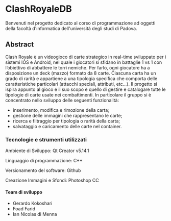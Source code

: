 
# ClashRoyaleDB
Benvenuti nel progetto dedicato al corso di programmazione ad oggetti della facoltà d'informatica dell'università degli studi di Padova.
## Abstract
Clash Royale è un videogioco di carte strategico in real-time sviluppato per i sistemi IOS e Android, nel quale i giocatori si sfidano in battaglie 1 vs 1 con l’obiettivo di abbattere le torri nemiche. Per farlo, ogni giocatore ha a disposizione un deck (mazzo) formato da 8 carte. Ciascuna carta ha un grado di rarità e appartiene a una tipologia specifica che comporta delle caratteristiche particolari (attacchi speciali, attributi, etc…). Il progetto si ispira appunto al gioco e il suo scopo è quello di gestire e catalogare tutte le tipologie di carte usate nei combattimenti. In particolare il gruppo si è concentrato nello sviluppo delle seguenti funzionalità: 
- inserimento, modifica e rimozione della carta;
- gestione delle immagini che rappresentano le carte;
- ricerca e filtraggio per tipologia o rarità della carta; 
- salvataggio e caricamento delle carte nel container.
### Tecnologie e strumenti utilizzati 
Ambiente di Sviluppo: Qt Creator v5.14.1

Linguaggio di programmazione: C++

Versionamento del software: Github

Creazione Immagini e Sfondi: Photoshop CC 
#### Team di sviluppo
- Gerardo Kokoshari
- Foad Farid
- Ian Nicolas di Menna
